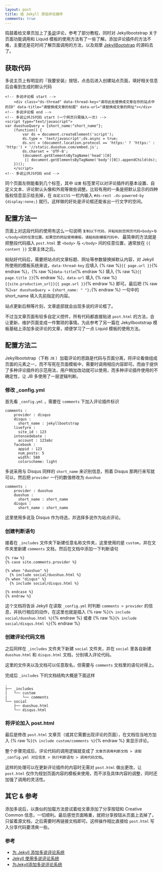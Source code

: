 ```yaml
---
layout: post
title: 给 Jekyll 添加评论插件
comments: true
---
```


捣鼓着给文章页加上了[多说](http://www.duoshuo.com/)评论，参考了部分教程，同时对 Jekyllbootstrap 关于页面功能调用和 Liquid 模板的使用方法有了一些了解。添加评论插件的方法不难，主要还是花时间了解页面调用的方法，以及观摩 [JekyllBootstrap](https://github.com/plusjade/jekyll-bootstrap/) 的源码去了。

## 获取代码

多说主页上有明显的『我要安装』按钮，点击后进入创建站点页面，填好相关信息后会看到生成的默认代码

    <!-- 多说评论框 start -->
        <div class="ds-thread" data-thread-key="请将此处替换成文章在你的站点中的ID" data-title="请替换成文章的标题" data-url="请替换成文章的网址"></div>
    <!-- 多说评论框 end -->
    <!-- 多说公共JS代码 start (一个网页只需插入一次) -->
    <script type="text/javascript">
    var duoshuoQuery = {short_name:"short_name"};
        (function() {
            var ds = document.createElement('script');
            ds.type = 'text/javascript';ds.async = true;
            ds.src = (document.location.protocol == 'https:' ? 'https:' : 'http:') + '//static.duoshuo.com/embed.js';
            ds.charset = 'UTF-8';
            (document.getElementsByTagName('head')[0] 
             || document.getElementsByTagName('body')[0]).appendChild(ds);
        })();
        </script>
    <!-- 多说公共JS代码 end -->
    
同个页面左侧能看到几个标签，其中 `设置` 标签里可以对评论插件的基本设置、自定义文本、评论默认头像和外观等做些调整。比较有用的一条是把默认显示的四种版权信息显示给去掉，在 `自定义CSS` 一栏内输入 `#ds-rest .ds-powered-by {display:none;}` 就行。这样做的好处是评论框还能省出一行文字的空间。

## 配置方法一

页面上对这段代码的使用有这么一句说明 `复制以下代码，并粘帖到您网页代码<body>与</body>间的任意位置。如果您的网站使用模板，请粘帖到模板代码中。` 最简单的方法就是把整段代码插入 `post.html` 里 `<body>` 与 `</body>` 间的任意位置，通常放在 `{{ content }}` 文章主体之后。

粘贴好代码后，需要把站点的文章标题、网址等参数替换掉默认内容，对 Jekyll 所使用的模板系统来说，`data-thread-key` 应填入 {% raw %}`{{ page.url }}`{% endraw %}，{% raw %}`data-title`{% endraw %} 填入 {% raw %}`{{ page.title }}`{% endraw %}，`data-url` 填入 {% raw %}`{{site.production_url}}{{ page.url }}`{% endraw %} 即可。最后把 {% raw %}`var duoshuoQuery = {short_name: " "};`{% endraw %} 一句中的 short_name 填入先前指定的内容。

站点更新后稍等片刻，文章底部就会出现多说的评论框了。

不过当文章页面有较多自定义控件，所有代码都直接贴进 `post.html` 的方法，会让更新、维护页面变成一件繁琐的事情。为此参考了另一篇在 Jekyllbootstrap 模板基础上添加多说评论的文章，顺便学习了一点 Liquid 模板的使用方法。

## 配置方法二

Jekyllbootstrap（下称 `JB` ）加载评论的思路是代码与页面分离，将评论看做组成页面的元素之一，而不写死在页面模板中，需要时调用相应内容即可。而由于提供了多种评论插件的示范用法，用户稍加改动就可以使用，而多种评论插件使用的不确定性，让 JB 多使用了一层逻辑判断。

### 修改 _config.yml

首先看 `_config.yml` ，需要在 `comments` 下加入评论插件标识

    comments :
        provider : disqus
        disqus :
          short_name : jekyllbootstrap
        livefyre :
          site_id : 123
        intensedebate :
          account : 123abc
        facebook :
          appid : 123
          num_posts: 5
          width: 580
          colorscheme: light

多说采用与 Disqus 同样的 `short_name` 来识别信息，照着 Disqus 那两行来写就可以，然后把 `provider` 一行的数值修改为 `duoshuo`

    comments :
        provider : duoshuo
        duoshuo :
          short_name : short_name
        disqus :
          short_name : short_name
          
这里使用多说及 Disqus 作为待选，并选择多说作为站点评论。

### 创建判断语句

接着在 `_includes` 文件夹下新建任意名称文件夹，这里使用的是 `custom`，并在文件夹里新建 `comments` 文档，然后在文档中添加一下判断语句

    {% raw %}
    {% case site.comments.provider %}

    {% when "duoshuo" %}
      {% include social/duoshuo.html %}
    {% when "disqus" %}
      {% include social/disqus.html %}

    {% endcase %}
    {% endraw %}    

这个文档将告诉 Jekyll 在读取 `_config.yml` 时判断 `comments > provider` 的信息，并执行相应的动作，在这里也就是插入 {% raw %}`{% include social/duoshuo.html %}`{% endraw %} 或者 {% raw %}`{% include social/disqus.html %}`{% endraw %}

### 创建评论代码文档

之后同样在 `_includes` 文件夹下新建 `social` 文件夹，并在 `social` 里各自新建 `duoshuo.html` 和 `disqus.html` 文档，分别填入评论代码。

这里的文件夹以及文档可以任意取名，但需要与 `comments` 文档里的语句对得上。

完成后 `_includes` 下的文档结构大概是下面这样

    .
    ├── _includes
    |   └── custom
    |       └── comments
    └── social
        ├── duoshuo.html
        └── disqus.html
        
### 将评论加入 post.html

最后是修改 `post.html` 文章页（或其它需要出现评论的页面），在文档恰当地方加入 {% raw %}`{% include custom/comments %}`{% endraw %} 来显示评论。

整个步骤完成后，评论代码的调用逻辑就变成了 `文章页调用判断文档 > 读取 _config.yml 对应信息 > 执行判断语句 > 调用代码文档`。

这样的处理可以在更新评论插件的内容时无需对 `post.html` 做出更改，让 `post.html` 仅作为规划页面内容的模板来使用，而不涉及具体内容的调整，同时还加强了调用的灵活性。

## 其它 & 参考

添加多说后，以类似的加载方法尝试着给文章添加了分享按钮和 Creative Common 信息，一切顺利。最后感觉页面略重，就把分享按钮从页面上去掉了，只留着源文档，之后需要时再链接文档即可。这样操作相比直接给 `post.html` 写入分享代码要清爽一些。

### 参考

-    [为 Jekyll 添加多说评论系统](http://havee.me/internet/2013-07/add-duoshuo-commemt-system-into-jekyll.html)
-    [Jekyll 使用多说评论系统](http://liberize.me/tech/jekyll-use-duoshuo-comment-system.html)
-    [为Jekyll添加多说评论系统](http://www.anaharb.com/2014/0215/Jekyll-duoshuo-comments/)
